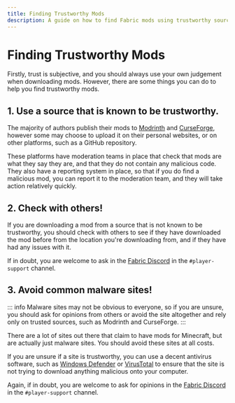 ```yaml
---
title: Finding Trustworthy Mods
description: A guide on how to find Fabric mods using trustworthy sources.
---
```


# Finding Trustworthy Mods

Firstly, trust is subjective, and you should always use your own judgement when downloading mods. However, there are some things you can do to help you find trustworthy mods.

## 1. Use a source that is known to be trustworthy.

The majority of authors publish their mods to [Modrinth](https://modrinth.com/mods?g=categories:%27fabric%27) and [CurseForge](https://www.curseforge.com/minecraft/search?page=1&pageSize=20&sortType=1&class=mc-mods&gameFlavorsIds=4), however some may choose to upload it on their personal websites, or on other platforms, such as a GitHub repository.

These platforms have moderation teams in place that check that mods are what they say they are, and that they do not contain any malicious code. They also have a reporting system in place, so that if you do find a malicious mod, you can report it to the moderation team, and they will take action relatively quickly.

## 2. Check with others!

If you are downloading a mod from a source that is not known to be trustworthy, you should check with others to see if they have downloaded the mod before from the location you're downloading from, and if they have had any issues with it.

If in doubt, you are welcome to ask in the [Fabric Discord](https://discord.gg/v6v4pMv) in the `#player-support` channel.

## 3. Avoid common malware sites!

::: info
Malware sites may not be obvious to everyone, so if you are unsure, you should ask for opinions from others or avoid the site altogether and rely only on trusted sources, such as Modrinth and CurseForge.
:::

There are a lot of sites out there that claim to have mods for Minecraft, but are actually just malware sites. You should avoid these sites at all costs.

If you are unsure if a site is trustworthy, you can use a decent antivirus software, such as [Windows Defender](https://www.microsoft.com/en-us/windows/windows-defender) or [VirusTotal](https://www.virustotal.com/) to ensure that the site is not trying to download anything malicious onto your computer.

Again, if in doubt, you are welcome to ask for opinions in the [Fabric Discord](https://discord.gg/v6v4pMv) in the `#player-support` channel.

